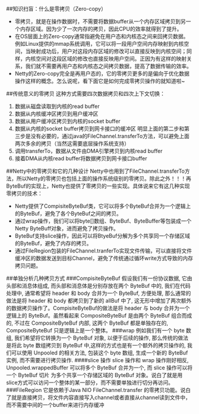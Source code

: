 ##知识扫盲：什么是零拷贝（Zero-copy）
- 零拷贝，就是在操作数据时，不需要将数据buffer从一个内存区域拷贝到另一个内存区域。因为少了一次内存的拷贝，因此CPU的效率就得到了提升。
- 在OS层面上的Zero-copy通常指避免在用户态和内核态之间来回拷贝数据。例如Linux提供的mmap系统调用，它可以将一段用户空间内存映射到内核空间，当映射成功后，用户对这段内存区域的修改可以直接反映到内核空间；同样，内核空间对这段区域的修改也直接反映用户空间。正因为有这样的映射关系，我们就不需要再用户态和内核态之间拷贝数据，提高了数据传输的效率。
- Netty的Zero-copy完全是再用户态的，它的零拷贝更多的是偏向于优化数据操作这样的概念。怎么说呢，看下面它是如何完成零拷贝操作的就知道啦~

##传统意义的零拷贝
这种方式需要四次数据拷贝和四次上下文切换：
1. 数据从磁盘读取到内核的read buffer
2. 数据从内核缓冲区拷贝到用户缓冲区
3. 数据从用户缓冲区拷贝到内核的socket buffer
4. 数据从内核的socket buffer拷贝到网卡接口的缓冲区
明显上面的第二步和第三步是没有必要的，通过java的FileChannel.transferTo方法，可以避免上面两次多余的拷贝（当然这需要底层操作系统支持）
1. 调用transferTo，数据从文件由DMA引擎拷贝到内核read buffer
2. 接着DMA从内核read buffer将数据拷贝到网卡接口buffer

##Netty中的零拷贝和它的几种设计
Netty中也用到了FileChannel.transferTo方法，所以Netty的零拷贝也包括上面的操作系统级别的零拷贝。除此之外！！！再ByteBuf的实现上，Netty也提供了零拷贝的一些实现。具体说来它有这几种实现零拷贝的技术：
- Netty提供了CompisiteByteBuf类，它可以将多个ByteBuf合并为一个逻辑上的ByteBuf，避免了各个ByteBuf之间的拷贝。
- 通过wrap操作，我们可以将byte[]数组、ByteBuf、ByteBuffer等包装成一个Netty ByteBuff对象，进而避免了拷贝操作。
- ByteBuf支持slice操作，因此可以将BtyeBuf分解为多个共享同一个存储区域的ByteBuf，避免了内存的拷贝。
- 通过FileRegion包装的FileChannel.tranferTo实现文件传输，可以直接将文件缓冲区的数据发送到目标Channel，避免了传统通过循环write方式导致的内存拷贝问题。

##单独分析几种拷贝方式
###CompisiteByteBuf
假设我们有一份协议数据, 它由头部和消息体组成, 而头部和消息体是分别存放在两个 ByteBuf 中的, 我们在代码处理中, 通常希望将 header 和 body 合并为一个 ByteBuf, 方便处理, 那么通常的做法是将 header 和 body 都拷贝到了新的 allBuf 中了, 这无形中增加了两次额外的数据拷贝操作了。CompisiteByteBuf的做法是将 header 与 body 合并为一个逻辑上的 ByteBuf。虽然看起来 CompositeByteBuf 是由两个 ByteBuf 组合而成的, 不过在 CompositeByteBuf 内部, 这两个 ByteBuf 都是单独存在的, CompositeByteBuf 只是逻辑上是一个整体。
###wrap
例如我们有一个 byte 数组, 我们希望将它转换为一个 ByteBuf 对象, 以便于后续的操作, 那么传统的做法是将此 byte 数组拷贝到 ByteBuf 中,这样的方式也是有一个额外的拷贝操作的, 我们可以使用 Unpooled 的相关方法, 包装这个 byte 数组, 生成一个新的 ByteBuf 实例, 而不需要进行拷贝操作.
####slice 操作
slice 操作和 wrap 操作刚好相反, Unpooled.wrappedBuffer 可以将多个 ByteBuf 合并为一个, 而 slice 操作可以将一个 ByteBuf 切片 为多个共享一个存储区域的 ByteBuf 对象。说白了就是用slice方式可以访问一个整体的某一部分，而不需要单独进行切分再访问。
###FileRegion
它是依赖于Java NIO FileChannel.transfer 的零拷贝功能。说白了就是直接拷贝，将文件内容直接写入channel或者直接从channel读到文件中，而不需要中间的一个buffer来进行内存缓冲